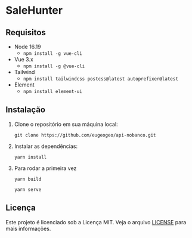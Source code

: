 # SaleHunter


## Requisitos

- Node 16.19
   - `npm install -g vue-cli`
- Vue 3.x  
   - `npm install -g @vue-cli`
- Tailwind 
   - `npm install tailwindcss postcss@latest autoprefixer@latest`
- Element
   - `npm install element-ui`

## Instalação

1. Clone o repositório em sua máquina local:

   `git clone https://github.com/eugeogeo/api-nobanco.git`

2. Instalar as dependências:

   `yarn install`

3. Para rodar a primeira vez

   `yarn build`

   `yarn serve`	

## Licença

Este projeto é licenciado sob a Licença MIT. Veja o arquivo [LICENSE](LICENSE.md) para mais informações.
